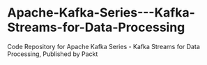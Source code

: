 # Apache-Kafka-Series---Kafka-Streams-for-Data-Processing
Code Repository for Apache Kafka Series - Kafka Streams for Data Processing, Published by Packt
